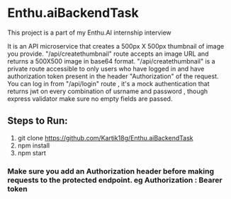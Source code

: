 # Enthu.aiBackendTask
This project is a part of my Enthu.AI internship interview

It is an API microservice that creates a 500px X 500px thumbnail of image you provide. "/api/createthumbnail" route accepts an image URL and returns a 500X500 image 
in base64 format.
"/api/createthumbnail" is a private route accessible to only users who have logged in and have authorization token present in the header "Authorization" of the request.
You can log in from "/api/login" route , it's a mock authentication that returns jwt on every combination of usrname and password , though express validator 
make sure no empty fields are passed.

## Steps to Run:
1. git clone https://github.com/Kartik18g/Enthu.aiBackendTask
2. npm install
3. npm start

### Make sure you add an Authorization header before making requests to the protected endpoint. eg Authorization : Bearer token
